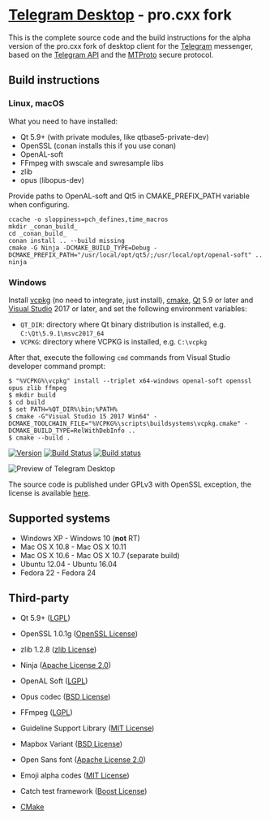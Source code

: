 # [Telegram Desktop][telegram_desktop] - pro.cxx fork

This is the complete source code and the build instructions for the alpha version of the pro.cxx fork of desktop client for the [Telegram][telegram] messenger, based on the [Telegram API][telegram_api] and the [MTProto][telegram_proto] secure protocol.

## Build instructions

### Linux, macOS

What you need to have installed:

* Qt 5.9+ (with private modules, like qtbase5-private-dev)
* OpenSSL (conan installs this if you use conan)
* OpenAL-soft
* FFmpeg with swscale and swresample libs
* zlib
* opus (libopus-dev)

Provide paths to OpenAL-soft and Qt5 in CMAKE_PREFIX_PATH variable when configuring.

    ccache -o sloppiness=pch_defines,time_macros
    mkdir _conan_build_
    cd _conan_build_
    conan install .. --build missing
    cmake -G Ninja -DCMAKE_BUILD_TYPE=Debug -DCMAKE_PREFIX_PATH="/usr/local/opt/qt5/;/usr/local/opt/openal-soft" ..
    ninja

### Windows

Install [vcpkg][] (no need to integrate, just install), [cmake][], [Qt][qt] 5.9 or later and [Visual Studio][visual-studio] 2017 or later, and set the following environment variables:

- `QT_DIR`: directory where Qt binary distribution is installed, e.g. `C:\Qt\5.9.1\msvc2017_64`
- `VCPKG`: directory where VCPKG is installed, e.g. `C:\vcpkg`

After that, execute the following `cmd` commands from Visual Studio developer command prompt:

```console
$ "%VCPKG%\vcpkg" install --triplet x64-windows openal-soft openssl opus zlib ffmpeg
$ mkdir build
$ cd build
$ set PATH=%QT_DIR%\bin;%PATH%
$ cmake -G"Visual Studio 15 2017 Win64" -DCMAKE_TOOLCHAIN_FILE="%VCPKG%\scripts\buildsystems\vcpkg.cmake" -DCMAKE_BUILD_TYPE=RelWithDebInfo ..
$ cmake --build .
```

[![Version](https://badge.fury.io/gh/telegramdesktop%2Ftdesktop.svg)](https://github.com/telegramdesktop/tdesktop/releases)
[![Build Status](https://travis-ci.org/telegramdesktop/tdesktop.svg?branch=dev)](https://travis-ci.org/telegramdesktop/tdesktop)
[![Build status](https://ci.appveyor.com/api/projects/status/2kodvgwvlua3o6hp/branch/dev?svg=true)](https://ci.appveyor.com/project/procxx/tdesktop)

![Preview of Telegram Desktop][preview_image]

The source code is published under GPLv3 with OpenSSL exception, the license is available [here][license].

## Supported systems

* Windows XP - Windows 10 (**not** RT)
* Mac OS X 10.8 - Mac OS X 10.11
* Mac OS X 10.6 - Mac OS X 10.7 (separate build)
* Ubuntu 12.04 - Ubuntu 16.04
* Fedora 22 - Fedora 24

## Third-party

* Qt 5.9+ ([LGPL](http://doc.qt.io/qt-5/lgpl.html))
* OpenSSL 1.0.1g ([OpenSSL License](https://www.openssl.org/source/license.html))
* zlib 1.2.8 ([zlib License](http://www.zlib.net/zlib_license.html))
* Ninja ([Apache License 2.0](https://github.com/ninja-build/ninja/blob/master/COPYING))
* OpenAL Soft ([LGPL](http://kcat.strangesoft.net/openal.html))
* Opus codec ([BSD License](http://www.opus-codec.org/license/))
* FFmpeg ([LGPL](https://www.ffmpeg.org/legal.html))
* Guideline Support Library ([MIT License](https://github.com/Microsoft/GSL/blob/master/LICENSE))
* Mapbox Variant ([BSD License](https://github.com/mapbox/variant/blob/master/LICENSE))
* Open Sans font ([Apache License 2.0](http://www.apache.org/licenses/LICENSE-2.0.html))
* Emoji alpha codes ([MIT License](https://github.com/emojione/emojione/blob/master/extras/alpha-codes/LICENSE.md))
* Catch test framework ([Boost License](https://github.com/philsquared/Catch/blob/master/LICENSE.txt))

* [CMake][cmake-build]

[//]: # (LINKS)
[cmake]: https://cmake.org/
[cmake-build]: docs/building-cmake.md
[qt]: https://www.qt.io/
[telegram]: https://telegram.org
[telegram_desktop]: https://desktop.telegram.org
[telegram_api]: https://core.telegram.org
[telegram_proto]: https://core.telegram.org/mtproto
[license]: LICENSE
[preview_image]: docs/assets/preview.png
[vcpkg]: https://github.com/Microsoft/vcpkg
[visual-studio]: https://www.visualstudio.com/
